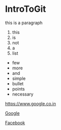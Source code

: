 # IntroToGit

<p>this is a paragraph</p>

1. this
2. is 
3. not 
4. a
5. list

* few
* more
* and
* simple
* bullet 
* points
* necessary

https://www.google.co.in

[Google](https://www.google.com)

[Facebook](https://www.facebook.com)

